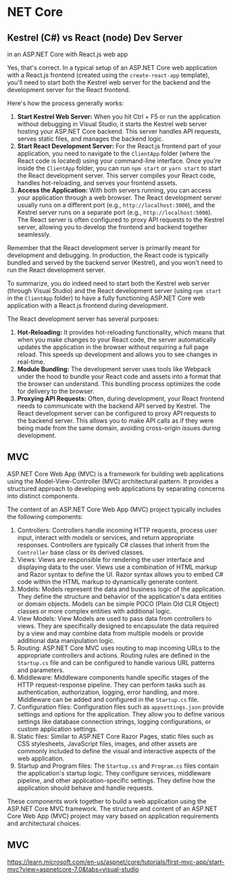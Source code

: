 # NET Core



## Kestrel (C#) vs React (node) Dev Server

in an ASP.NET Core with React.js web app



Yes, that's correct. In a typical setup of an ASP.NET Core web application with a React.js frontend (created using the `create-react-app` template), you'll need to start both the Kestrel web server for the backend and the development server for the React frontend.

Here's how the process generally works:

1. **Start Kestrel Web Server:** When you hit Ctrl + F5 or run the application without debugging in Visual Studio, it starts the Kestrel web server hosting your ASP.NET Core backend. This server handles API requests, serves static files, and manages the backend logic.
2. **Start React Development Server:** For the React.js frontend part of your application, you need to navigate to the `ClientApp` folder (where the React code is located) using your command-line interface. Once you're inside the `ClientApp` folder, you can run `npm start` or `yarn start` to start the React development server. This server compiles your React code, handles hot-reloading, and serves your frontend assets.
3. **Access the Application:** With both servers running, you can access your application through a web browser. The React development server usually runs on a different port (e.g., `http://localhost:3000`), and the Kestrel server runs on a separate port (e.g., `http://localhost:5000`). The React server is often configured to proxy API requests to the Kestrel server, allowing you to develop the frontend and backend together seamlessly.

Remember that the React development server is primarily meant for development and debugging. In production, the React code is typically bundled and served by the backend server (Kestrel), and you won't need to run the React development server.

To summarize, you do indeed need to start both the Kestrel web server (through Visual Studio) and the React development server (using `npm start` in the `ClientApp` folder) to have a fully functioning ASP.NET Core web application with a React.js frontend during development.



The React development server has several purposes:

1. **Hot-Reloading:** It provides hot-reloading functionality, which means that when you make changes to your React code, the server automatically updates the application in the browser without requiring a full page reload. This speeds up development and allows you to see changes in real-time.
2. **Module Bundling:** The development server uses tools like Webpack under the hood to bundle your React code and assets into a format that the browser can understand. This bundling process optimizes the code for delivery to the browser.
3. **Proxying API Requests:** Often, during development, your React frontend needs to communicate with the backend API served by Kestrel. The React development server can be configured to proxy API requests to the backend server. This allows you to make API calls as if they were being made from the same domain, avoiding cross-origin issues during development.



## MVC

ASP.NET Core Web App (MVC) is a framework for building web applications using the Model-View-Controller (MVC) architectural pattern. It provides a structured approach to developing web applications by separating concerns into distinct components.

The content of an ASP.NET Core Web App (MVC) project typically includes the following components:

1. Controllers: Controllers handle incoming HTTP requests, process user input, interact with models or services, and return appropriate responses. Controllers are typically C# classes that inherit from the `Controller` base class or its derived classes.
2. Views: Views are responsible for rendering the user interface and displaying data to the user. Views use a combination of HTML markup and Razor syntax to define the UI. Razor syntax allows you to embed C# code within the HTML markup to dynamically generate content.
3. Models: Models represent the data and business logic of the application. They define the structure and behavior of the application's data entities or domain objects. Models can be simple POCO (Plain Old CLR Object) classes or more complex entities with additional logic.
4. View Models: View Models are used to pass data from controllers to views. They are specifically designed to encapsulate the data required by a view and may combine data from multiple models or provide additional data manipulation logic.
5. Routing: ASP.NET Core MVC uses routing to map incoming URLs to the appropriate controllers and actions. Routing rules are defined in the `Startup.cs` file and can be configured to handle various URL patterns and parameters.
6. Middleware: Middleware components handle specific stages of the HTTP request-response pipeline. They can perform tasks such as authentication, authorization, logging, error handling, and more. Middleware can be added and configured in the `Startup.cs` file.
7. Configuration files: Configuration files such as `appsettings.json` provide settings and options for the application. They allow you to define various settings like database connection strings, logging configurations, or custom application settings.
8. Static files: Similar to ASP.NET Core Razor Pages, static files such as CSS stylesheets, JavaScript files, images, and other assets are commonly included to define the visual and interactive aspects of the web application.
9. Startup and Program files: The `Startup.cs` and `Program.cs` files contain the application's startup logic. They configure services, middleware pipeline, and other application-specific settings. They define how the application should behave and handle requests.

These components work together to build a web application using the ASP.NET Core MVC framework. The structure and content of an ASP.NET Core Web App (MVC) project may vary based on application requirements and architectural choices.



## MVC

https://learn.microsoft.com/en-us/aspnet/core/tutorials/first-mvc-app/start-mvc?view=aspnetcore-7.0&tabs=visual-studio

